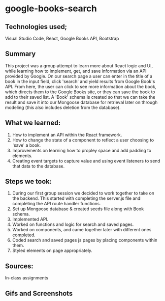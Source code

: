 # google-books-search

## Technologies used;
Visual Studio Code, React, Google Books API, Bootstrap

## Summary
 
This project was a group attempt to learn more about React logic and UI, while learning how to implement, get, and save information via an API provided by Google. On our search page a user can enter in the title of a book in the input field, click 'search' and yield results from Google Book's API. From here, the user can click to see more information about the book, which directs them to the Google Books site, or they can save the book to add to their saved list. A 'Book' schema is created so that we can take the result and save it into our Mongoose database for retrieval later on through modeling (this also includes deletion from the database).

## What we learned:
1. How to implement an API within the React framework.
2. How to change the state of a component to reflect a user choosing to 'save' a book.
3. Improvements on learning how to propley space and add padding to elements.
4. Creating event targets to capture value and using event listeners to send that data to the database.

## Steps we took:
1. During our first group session we decided to work together to take on the backend. This started with completing the server.js file and completing the API route handler functions.
2. Set up Mongoose database & created seeds file along with Book schema.
3. Implemented API.
4. Worked on functions and logic for search and saved pages.
4. Worked on components, and came together later with different ones completed.
5. Coded search and saved pages js pages by placing components within them.
6. Styled elements on page appropriately.

## Sources:
In-class assignments

## Gifs and Screenshots

<!-- ## Badge click resulting in badge shuffle and score increment
![Badge clicked](https://github.com/demonaco/clicky-game/blob/master/clicky-game/public/badge.gif)

## UI of application
![UI](https://github.com/demonaco/clicky-game/blob/master/clicky-game/public/Screen%20Shot%202020-02-19%20at%205.10.54%20PM.png)

## Code snippet passing in props to BadgeCard
![Passing props](https://github.com/demonaco/clicky-game/blob/master/clicky-game/public/Screen%20Shot%202020-02-19%20at%205.12.16%20PM.png) -->